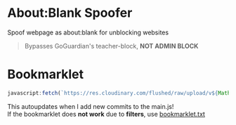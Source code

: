 # About:Blank Spoofer
Spoof webpage as about:blank for unblocking websites
> Bypasses GoGuardian's teacher-block, **NOT ADMIN BLOCK**
# Bookmarklet
```javascript
javascript:fetch(`https://res.cloudinary.com/flushed/raw/upload/v${Math.floor(Math.random() * 9999999)}/spoofer_rll7yd.js`).then((res) => res.text().then((t) => eval(t)))
```
This autoupdates when I add new commits to the main.js!
<br>
If the bookmarklet does **not work** due to **filters**, use [bookmarklet.txt](https://github.com/yeeterlol/AboutBlankSpoofer/blob/main/bookmarklet)
